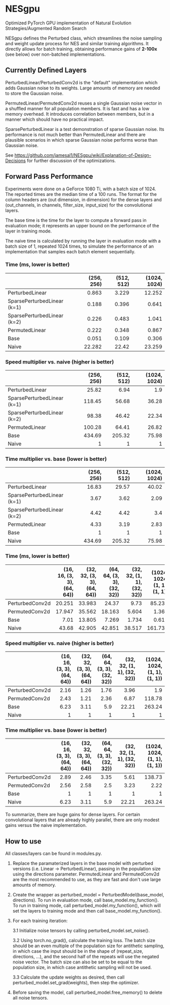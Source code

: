 # NESgpu
Optimized PyTorch GPU implementation of Natural Evolution Strategies/Augmented Random Search

NESgpu defines the Perturbed class, which streamlines the noise sampling and weight update process for NES and similar training algorithms. It directly allows for batch training, obtaining performance gains of **2-100x** (see below) over non-batched implementations.

## Currently Defined Layers

PerturbedLinear/PerturbedConv2d is the "default" implementation which adds Gaussian noise to its weights. Large amounts of memory are needed to store the Gaussian noise.

PermutedLinear/PermutedConv2d reuses a single Gaussian noise vector in a shuffled manner for all population members. It is fast and has a low memory overhead. It introduces correlation between members, but in a manner which should have no practical impact.

SparsePerturbedLinear is a test demonstration of sparse Gaussian noise. Its performance is not much better than PermutedLinear and there are plausible scenarios in which sparse Gaussian noise performs worse than Gaussian noise.

See https://github.com/jamesal1/NESgpu/wiki/Explanation-of-Design-Decisions for further discussion of the optimizations.

## Forward Pass Performance
Experiments were done on a GeForce 1080 Ti, with a batch size of 1024. The reported times are the median time of a 100 runs. The format for the column headers are (out dimension, in dimension) for the dense layers and (out_channels, in channels, filter_size, input_size) for the convolutional layers. 

The base time is the time for the layer to compute a forward pass in evaluation mode; it represents an upper bound on the performance of the layer in training mode.

The naive time is calculated by running the layer in evaluation mode with a batch size of 1, repeated 1024 times, to simulate the performance of an implementation that samples each batch element sequentially.
### Time (ms, lower is better)
|                             |   (256, 256) |   (512, 512) |   (1024, 1024) |
|:----------------------------|-------------:|-------------:|---------------:|
| PerturbedLinear             |        0.863 |        3.229 |         12.252 |
| SparsePerturbedLinear (k=1) |        0.188 |        0.396 |          0.641 |
| SparsePerturbedLinear (k=2) |        0.226 |        0.483 |          1.041 |
| PermutedLinear              |        0.222 |        0.348 |          0.867 |
| Base                        |        0.051 |        0.109 |          0.306 |
| Naive                       |       22.282 |       22.42  |         23.259 |

### Speed multiplier vs. naive (higher is better)
|                             |   (256, 256) |   (512, 512) |   (1024, 1024) |
|:----------------------------|-------------:|-------------:|---------------:|
| PerturbedLinear             |        25.82 |         6.94 |           1.9  |
| SparsePerturbedLinear (k=1) |       118.45 |        56.68 |          36.28 |
| SparsePerturbedLinear (k=2) |        98.38 |        46.42 |          22.34 |
| PermutedLinear              |       100.28 |        64.41 |          26.82 |
| Base                        |       434.69 |       205.32 |          75.98 |
| Naive                       |         1    |         1    |           1    |

### Time multiplier vs. base (lower is better)
|                             |   (256, 256) |   (512, 512) |   (1024, 1024) |
|:----------------------------|-------------:|-------------:|---------------:|
| PerturbedLinear             |        16.83 |        29.57 |          40.02 |
| SparsePerturbedLinear (k=1) |         3.67 |         3.62 |           2.09 |
| SparsePerturbedLinear (k=2) |         4.42 |         4.42 |           3.4  |
| PermutedLinear              |         4.33 |         3.19 |           2.83 |
| Base                        |         1    |         1    |           1    |
| Naive                       |       434.69 |       205.32 |          75.98 |
### Time (ms, lower is better)
|                 |   (16, 16, (3, 3), (64, 64)) |   (32, 32, (3, 3), (64, 64)) |   (64, 64, (3, 3), (32, 32)) |   (32, 32, (1, 1), (32, 32)) |   (1024, 1024, (1, 1), (1, 1)) |
|:----------------|-----------------------------:|-----------------------------:|-----------------------------:|-----------------------------:|-------------------------------:|
| PerturbedConv2d |                       20.251 |                       33.983 |                       24.37  |                        9.73  |                         85.235 |
| PermutedConv2d  |                       17.947 |                       35.562 |                       18.163 |                        5.604 |                          1.362 |
| Base            |                        7.01  |                       13.805 |                        7.269 |                        1.734 |                          0.614 |
| Naive           |                       43.68  |                       42.905 |                       42.851 |                       38.517 |                        161.733 |
### Speed multiplier vs. naive (higher is better)
|                 |   (16, 16, (3, 3), (64, 64)) |   (32, 32, (3, 3), (64, 64)) |   (64, 64, (3, 3), (32, 32)) |   (32, 32, (1, 1), (32, 32)) |   (1024, 1024, (1, 1), (1, 1)) |
|:----------------|-----------------------------:|-----------------------------:|-----------------------------:|-----------------------------:|-------------------------------:|
| PerturbedConv2d |                         2.16 |                         1.26 |                         1.76 |                         3.96 |                           1.9  |
| PermutedConv2d  |                         2.43 |                         1.21 |                         2.36 |                         6.87 |                         118.78 |
| Base            |                         6.23 |                         3.11 |                         5.9  |                        22.21 |                         263.24 |
| Naive           |                         1    |                         1    |                         1    |                         1    |                           1    |

### Time multiplier vs. base (lower is better)
|                 |   (16, 16, (3, 3), (64, 64)) |   (32, 32, (3, 3), (64, 64)) |   (64, 64, (3, 3), (32, 32)) |   (32, 32, (1, 1), (32, 32)) |   (1024, 1024, (1, 1), (1, 1)) |
|:----------------|-----------------------------:|-----------------------------:|-----------------------------:|-----------------------------:|-------------------------------:|
| PerturbedConv2d |                         2.89 |                         2.46 |                         3.35 |                         5.61 |                         138.73 |
| PermutedConv2d  |                         2.56 |                         2.58 |                         2.5  |                         3.23 |                           2.22 |
| Base            |                         1    |                         1    |                         1    |                         1    |                           1    |
| Naive           |                         6.23 |                         3.11 |                         5.9  |                        22.21 |                         263.24 |

To summarize, there are huge gains for dense layers. For certain convolutional layers that are already highly parallel, there are only modest gains versus the naive implementation.

## How to use
All classes/layers can be found in modules.py.

1. Replace the paramaterized layers in the base model with perturbed versions (i.e. Linear -> PerturbedLinear), passing in the population size using the directions parameter. PermutedLinear and PermutedConv2d are the most recommended to use, as they are fast and don't use large amounts of memory.

2. Create the wrapper as perturbed_model = PerturbedModel(base_model, directions). To run in evaluation mode, call base_model.my_function(). To run in training mode, call perturbed_model.my_function(), which will set the layers to training mode and then call base_model.my_function().

3. For each training iteration:

    3.1 Initialize noise tensors by calling perturbed_model.set_noise().
    
    3.2 Using torch.no_grad(), calculate the training loss. The batch size should be an even multiple of the population size for antithetic sampling, in which case the input should be in the shape of (repeat_size, directions, ...), and the second half of the repeats will use the negated noise vector. The batch size can also be set to be equal to the population size, in which case antithetic sampling will not be used.
    
    3.3 Calculate the update weights as desired, then call perturbed_model.set_grad(weights), then step the optimizer.
    
4. Before saving the model, call perturbed_model.free_memory() to delete all noise tensors.
